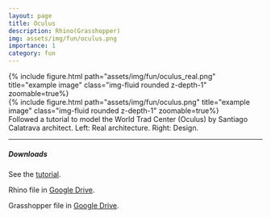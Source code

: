 ```yaml
---
layout: page
title: Oculus
description: Rhino(Grasshopper)
img: assets/img/fun/oculus.png
importance: 1
category: fun
---
```


<div class="row">
    <div class="col-sm mt-3 mt-md-0">
        {% include figure.html path="assets/img/fun/oculus_real.png" title="example image" class="img-fluid rounded z-depth-1" zoomable=true%}
    </div>  
    <div class="col-sm mt-3 mt-md-0">
        {% include figure.html path="assets/img/fun/oculus.png" title="example image" class="img-fluid rounded z-depth-1" zoomable=true%}
    </div>  
</div>
<div class="caption">
    Followed a tutorial to model the World Trad Center (Oculus) by Santiago Calatrava architect. Left: Real architecture. Right: Design.
</div>

------
##### **Downloads**
See the [tutorial](https://www.youtube.com/watch?v=aUbEFr2ygX8).

Rhino file in [Google Drive](https://drive.google.com/file/d/1ZDvougJkLy3q9w8g1Pyfd2QYQGnfCd29/view?usp=sharing).

Grasshopper file in [Google Drive](https://drive.google.com/file/d/1Tgh1V-SISwlYpg-Y7UXakGL43SiJldml/view?usp=sharing).